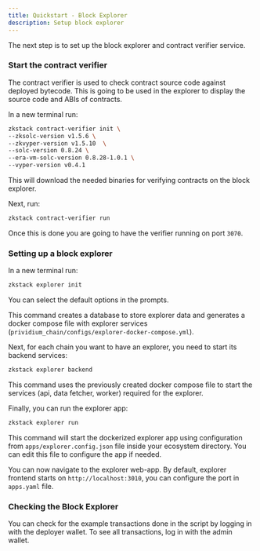 ```yaml
---
title: Quickstart - Block Explorer
description: Setup block explorer
---
```


The next step is to set up the block explorer and contract verifier service.

### Start the contract verifier

The contract verifier is used to check contract source code against deployed bytecode.
This is going to be used in the explorer to display the source code and ABIs of contracts.

In a new terminal run:

```bash
zkstack contract-verifier init \
--zksolc-version v1.5.6 \
--zkvyper-version v1.5.10  \
--solc-version 0.8.24 \
--era-vm-solc-version 0.8.28-1.0.1 \
--vyper-version v0.4.1
```

This will download the needed binaries for verifying contracts on the block explorer.

Next, run:

```bash
zkstack contract-verifier run
```

Once this is done you are going to have the verifier running on port `3070`.

### Setting up a block explorer

In a new terminal run:

```bash
zkstack explorer init
```

You can select the default options in the prompts.

This command creates a database to store explorer data and generates a docker compose file with explorer services
(`prividium_chain/configs/explorer-docker-compose.yml`).

Next, for each chain you want to have an explorer, you need to start its backend services:

```bash
zkstack explorer backend
```

This command uses the previously created docker compose file to start the services (api, data fetcher, worker) required for
the explorer.

Finally, you can run the explorer app:

```bash
zkstack explorer run
```

This command will start the dockerized explorer app using configuration from `apps/explorer.config.json` file inside
your ecosystem directory. You can edit this file to configure the app if needed.

You can now navigate to the explorer web-app. By default, explorer frontend starts on
`http://localhost:3010`, you can configure the port in `apps.yaml` file.

### Checking the Block Explorer

You can check for the example transactions done in the script by logging in with the deployer wallet.
To see all transactions, log in with the admin wallet.
